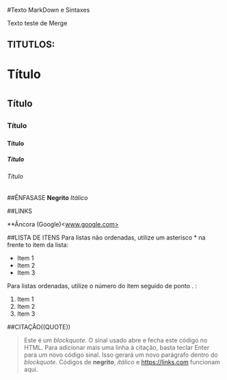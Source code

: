 #Texto MarkDown e Sintaxes

Texto teste de Merge

## TITUTLOS:

# Título <h1>
## Título <h2>
### Título <h3>
#### Título <h4>
##### Título <h5>
###### Título <h6>


##ÊNFASASE
**Negrito**
_Itálico_

##LINKS

**Âncora
(Google)<www.google.com>


##LISTA DE ITENS
Para listas não ordenadas, utilize um asterisco * na frente to item da lista:

* Item 1
* Item 2
* Item 3

Para listas ordenadas, utilize o número do item seguido de ponto . :

1. Item 1
2. Item 2
3. Item 3

##CITAÇÃO((QUOTE))
>Este é um *blockquote*. O sinal usado abre e fecha este código no HTML. 
>Para adicionar mais uma linha à citação, basta teclar Enter para um novo
>código sinal. Isso gerará um novo parágrafo dentro do *blockquote*.
>Códigos de **negrito**, _itálico_ e <https://links.com> funcionam aqui.
